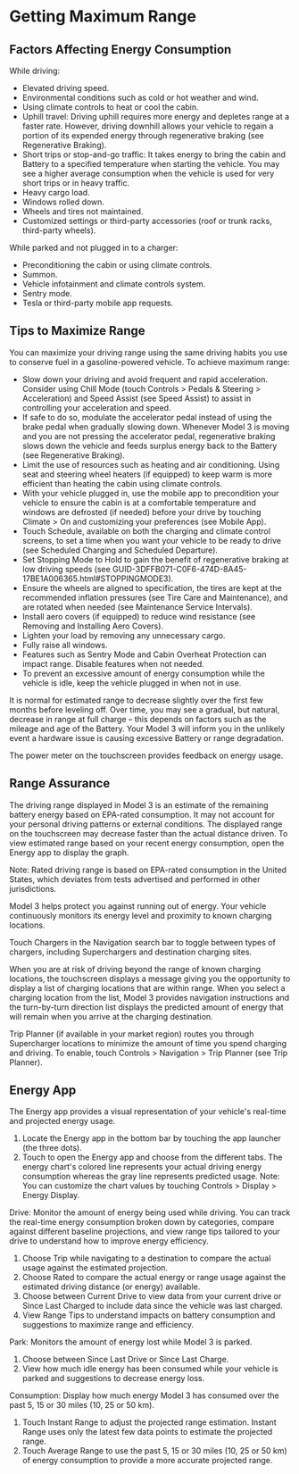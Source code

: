 # Getting Maximum Range

## Factors Affecting Energy Consumption

While driving:
- Elevated driving speed.
- Environmental conditions such as cold or hot weather and wind.
- Using climate controls to heat or cool the cabin.
- Uphill travel: Driving uphill requires more energy and depletes range at a faster rate. However, driving downhill allows your vehicle to regain a portion of its expended energy through regenerative braking (see Regenerative Braking).
- Short trips or stop-and-go traffic: It takes energy to bring the cabin and Battery to a specified temperature when starting the vehicle. You may see a higher average consumption when the vehicle is used for very short trips or in heavy traffic.
- Heavy cargo load.
- Windows rolled down.
- Wheels and tires not maintained.
- Customized settings or third-party accessories (roof or trunk racks, third-party wheels).

While parked and not plugged in to a charger:
- Preconditioning the cabin or using climate controls.
- Summon.
- Vehicle infotainment and climate controls system.
- Sentry mode.
- Tesla or third-party mobile app requests.


## Tips to Maximize Range

You can maximize your driving range using the same driving habits you use to conserve fuel in a gasoline-powered vehicle. To achieve maximum range:
- Slow down your driving and avoid frequent and rapid acceleration. Consider using Chill Mode (touch Controls > Pedals & Steering > Acceleration) and Speed Assist (see Speed Assist) to assist in controlling your acceleration and speed.
- If safe to do so, modulate the accelerator pedal instead of using the brake pedal when gradually slowing down. Whenever Model 3 is moving and you are not pressing the accelerator pedal, regenerative braking slows down the vehicle and feeds surplus energy back to the Battery (see Regenerative Braking).
- Limit the use of resources such as heating and air conditioning. Using seat and steering wheel heaters (if equipped) to keep warm is more efficient than heating the cabin using climate controls.
- With your vehicle plugged in, use the mobile app to precondition your vehicle to ensure the cabin is at a comfortable temperature and windows are defrosted (if needed) before your drive by touching Climate > On and customizing your preferences (see Mobile App).
- Touch Schedule, available on both the charging and climate control screens, to set a time when you want your vehicle to be ready to drive (see Scheduled Charging and Scheduled Departure).
- Set Stopping Mode to Hold to gain the benefit of regenerative braking at low driving speeds (see GUID-3DFFB071-C0F6-474D-8A45-17BE1A006365.html#STOPPINGMODE3).
- Ensure the wheels are aligned to specification, the tires are kept at the recommended inflation pressures (see Tire Care and Maintenance), and are rotated when needed (see Maintenance Service Intervals).
- Install aero covers (if equipped) to reduce wind resistance (see Removing and Installing Aero Covers).
- Lighten your load by removing any unnecessary cargo.
- Fully raise all windows.
- Features such as Sentry Mode and Cabin Overheat Protection can impact range. Disable features when not needed.
- To prevent an excessive amount of energy consumption while the vehicle is idle, keep the vehicle plugged in when not in use.

It is normal for estimated range to decrease slightly over the first few months before leveling off. Over time, you may see a gradual, but natural, decrease in range at full charge – this depends on factors such as the mileage and age of the Battery. Your Model 3 will inform you in the unlikely event a hardware issue is causing excessive Battery or range degradation.

The power meter on the touchscreen provides feedback on energy usage.


## Range Assurance

The driving range displayed in Model 3 is an estimate of the remaining battery energy based on EPA-rated consumption. It may not account for your personal driving patterns or external conditions. The displayed range on the touchscreen may decrease faster than the actual distance driven. To view estimated range based on your recent energy consumption, open the Energy app to display the graph.

Note: Rated driving range is based on EPA-rated consumption in the United States, which deviates from tests advertised and performed in other jurisdictions.

Model 3 helps protect you against running out of energy. Your vehicle continuously monitors its energy level and proximity to known charging locations.

Touch Chargers in the Navigation search bar to toggle between types of chargers, including Superchargers and destination charging sites.

When you are at risk of driving beyond the range of known charging locations, the touchscreen displays a message giving you the opportunity to display a list of charging locations that are within range. When you select a charging location from the list, Model 3 provides navigation instructions and the turn-by-turn direction list displays the predicted amount of energy that will remain when you arrive at the charging destination.

Trip Planner (if available in your market region) routes you through Supercharger locations to minimize the amount of time you spend charging and driving. To enable, touch Controls > Navigation > Trip Planner (see Trip Planner).


## Energy App

The Energy app provides a visual representation of your vehicle's real-time and projected energy usage.
1. Locate the Energy app in the bottom bar by touching the app launcher (the three dots).
2. Touch to open the Energy app and choose from the different tabs. The energy chart's colored line represents your actual driving energy consumption whereas the gray line represents predicted usage.
Note: You can customize the chart values by touching Controls > Display > Energy Display.

Drive: Monitor the amount of energy being used while driving. You can track the real-time energy consumption broken down by categories, compare against different baseline projections, and view range tips tailored to your drive to understand how to improve energy efficiency.
1. Choose Trip while navigating to a destination to compare the actual usage against the estimated projection.
2. Choose Rated to compare the actual energy or range usage against the estimated driving distance (or energy) available.
3. Choose between Current Drive to view data from your current drive or Since Last Charged to include data since the vehicle was last charged.
4. View Range Tips to understand impacts on battery consumption and suggestions to maximize range and efficiency.

Park: Monitors the amount of energy lost while Model 3 is parked.
1. Choose between Since Last Drive or Since Last Charge.
2. View how much idle energy has been consumed while your vehicle is parked and suggestions to decrease energy loss.

Consumption: Display how much energy Model 3 has consumed over the past 5, 15 or 30 miles (10, 25 or 50 km).
1. Touch Instant Range to adjust the projected range estimation. Instant Range uses only the latest few data points to estimate the projected range.
2. Touch Average Range to use the past 5, 15 or 30 miles (10, 25 or 50 km) of energy consumption to provide a more accurate projected range.